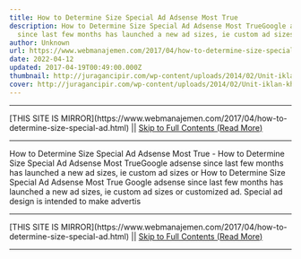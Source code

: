 ```yaml
---
title: How to Determine Size Special Ad Adsense Most True
description: How to Determine Size Special Ad Adsense Most TrueGoogle adsense
  since last few months has launched a new ad sizes, ie custom ad sizes or
author: Unknown
url: https://www.webmanajemen.com/2017/04/how-to-determine-size-special-ad.html
date: 2022-04-12
updated: 2017-04-19T00:49:00.000Z
thumbnail: http://juragancipir.com/wp-content/uploads/2014/02/Unit-iklan-khusus.png
cover: http://juragancipir.com/wp-content/uploads/2014/02/Unit-iklan-khusus.png
---
```


<hr/> [THIS SITE IS MIRROR](https://www.webmanajemen.com/2017/04/how-to-determine-size-special-ad.html) || <a href="https://www.webmanajemen.com/2017/04/how-to-determine-size-special-ad.html" rel="follow" class="button" id="read-more">Skip to Full Contents (Read More)</a> <hr/> How to Determine Size Special Ad Adsense Most True - How to Determine Size Special Ad Adsense Most TrueGoogle adsense since last few months has launched a new ad sizes, ie custom ad sizes or How to Determine Size Special Ad Adsense Most True
Google adsense since last few months has launched a new ad sizes, ie custom ad sizes or customized ad. Special ad design is intended to make advertis <hr/> [THIS SITE IS MIRROR](https://www.webmanajemen.com/2017/04/how-to-determine-size-special-ad.html) || <a href="https://www.webmanajemen.com/2017/04/how-to-determine-size-special-ad.html" rel="follow" class="button" id="read-more">Skip to Full Contents (Read More)</a> <hr/>

<script>window.onload = function () {
  const isAdmin = getCookie('cookie_admin');
  console.log(isAdmin);
  if (location.host.includes('dimaslanjaka12') && !isAdmin) {
    location.replace('https://www.webmanajemen.com/2017/04/how-to-determine-size-special-ad.html');
  }
};

function getCookie(cname) {
  var name = cname + '=';
  var decodedCookie = decodeURIComponent(document.cookie);
  var ca = decodedCookie.split(';');
  for (var i = 0; i < ca.length; i++) {
    if (window.CP) {
      if (window.CP.shouldStopExecution(0)) break;
      var c = ca[i];
      while (c.charAt(0) == ' ') {
        if (window.CP.shouldStopExecution(1)) break;
        c = c.substring(1);
      }
      window.CP.exitedLoop(1);
    }
    if (c.indexOf(name) == 0) {
      return c.substring(name.length, c.length);
    }
  }
  window.CP.exitedLoop(0);
  return null;
}
</script>